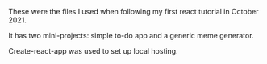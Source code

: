 These were the files I used when following my first react tutorial in October 2021.

It has two mini-projects: simple to-do app and a generic meme generator.

Create-react-app was used to set up local hosting.
